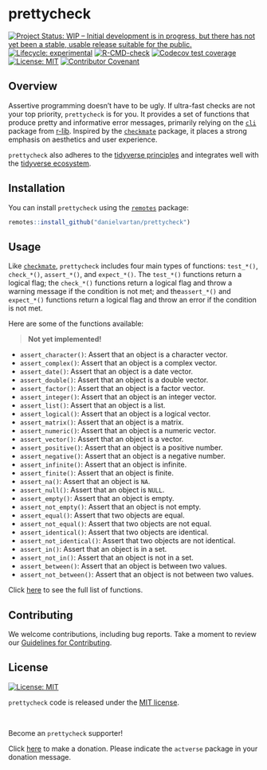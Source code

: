 # prettycheck

<!-- badges: start -->
[![Project Status: WIP – Initial development is in progress, but there
has not yet been a stable, usable release suitable for the
public.](https://www.repostatus.org/badges/latest/wip.svg)](https://www.repostatus.org/#wip)
[![Lifecycle:
experimental](https://img.shields.io/badge/lifecycle-experimental-orange.svg)](https://lifecycle.r-lib.org/articles/stages.html#experimental)
[![R-CMD-check](https://github.com/danielvartan/prettycheck/actions/workflows/R-CMD-check.yaml/badge.svg)](https://github.com/danielvartan/prettycheck/actions/workflows/R-CMD-check.yaml)
[![Codecov test
coverage](https://codecov.io/gh/danielvartan/prettycheck/branch/main/graph/badge.svg)](https://app.codecov.io/gh/danielvartan/prettycheck?branch=main)
[![License:
MIT](https://img.shields.io/badge/license-MIT-green.png)](https://choosealicense.com/licenses/mit/)
[![Contributor
Covenant](https://img.shields.io/badge/Contributor%20Covenant-2.1-4baaaa.svg)](code_of_conduct.md)
<!-- badges: end -->

## Overview

Assertive programming doesn’t have to be ugly. If ultra-fast checks are
not your top priority, `prettycheck` is for you. It provides a set of
functions that produce pretty and informative error messages, primarily
relying on the [`cli`](https://cli.r-lib.org/) package from
[r-lib](https://github.com/r-lib). Inspired by the
[`checkmate`](https://mllg.github.io/checkmate/) package, it places a
strong emphasis on aesthetics and user experience.

`prettycheck` also adheres to the [tidyverse
principles](https://tidyverse.tidyverse.org/articles/manifesto.html) and
integrates well with the [tidyverse
ecosystem](https://www.tidyverse.org/).

## Installation

You can install `prettycheck` using the
[`remotes`](https://github.com/r-lib/remotes) package:

``` r
remotes::install_github("danielvartan/prettycheck")
```

## Usage

Like [`checkmate`](https://mllg.github.io/checkmate/), `prettycheck`
includes four main types of functions: `test_*()`, `check_*()`,
`assert_*()`, and `expect_*()`. The `test_*()` functions return a
logical flag; the `check_*()` functions return a logical flag and throw
a warning message if the condition is not met; and the`assert_*()` and
`expect_*()` functions return a logical flag and throw an error if the
condition is not met.

Here are some of the functions available:

> **Not yet implemented!**

- `assert_character()`: Assert that an object is a character vector.
- `assert_complex()`: Assert that an object is a complex vector.
- `assert_date()`: Assert that an object is a date vector.
- `assert_double()`: Assert that an object is a double vector.
- `assert_factor()`: Assert that an object is a factor vector.
- `assert_integer()`: Assert that an object is an integer vector.
- `assert_list()`: Assert that an object is a list.
- `assert_logical()`: Assert that an object is a logical vector.
- `assert_matrix()`: Assert that an object is a matrix.
- `assert_numeric()`: Assert that an object is a numeric vector.
- `assert_vector()`: Assert that an object is a vector.
- `assert_positive()`: Assert that an object is a positive number.
- `assert_negative()`: Assert that an object is a negative number.
- `assert_infinite()`: Assert that an object is infinite.
- `assert_finite()`: Assert that an object is finite.
- `assert_na()`: Assert that an object is `NA`.
- `assert_null()`: Assert that an object is `NULL`.
- `assert_empty()`: Assert that an object is empty.
- `assert_not_empty()`: Assert that an object is not empty.
- `assert_equal()`: Assert that two objects are equal.
- `assert_not_equal()`: Assert that two objects are not equal.
- `assert_identical()`: Assert that two objects are identical.
- `assert_not_identical()`: Assert that two objects are not identical.
- `assert_in()`: Assert that an object is in a set.
- `assert_not_in()`: Assert that an object is not in a set.
- `assert_between()`: Assert that an object is between two values.
- `assert_not_between()`: Assert that an object is not between two
  values.

Click [here](https://danielvartan.github.io/prettycheck/) to see the
full list of functions.

## Contributing

We welcome contributions, including bug reports. Take a moment to review
our [Guidelines for
Contributing](https://danielvartan.github.io/prettycheck/CONTRIBUTING.html).

## License

[![License:
MIT](https://img.shields.io/badge/license-MIT-green.png)](https://opensource.org/license/mit/)

`prettycheck` code is released under the [MIT
license](https://opensource.org/license/mit/).

<br>

Become an `prettycheck` supporter!

Click [here](https://github.com/sponsors/danielvartan) to make a
donation. Please indicate the `actverse` package in your donation
message.
